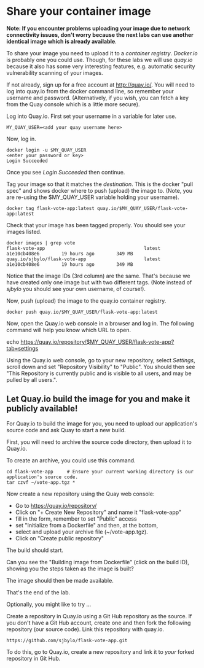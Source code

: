 # Share your container image 

**Note: If you encounter problems uploading your image due to network connectivity issues, don't worry because the next labs can use another identical image which is already available**.

To share your image you need to upload it to a *container registry*.  _Docker.io_ is probably one you could use. 
Though, for these labs we will use _quay.io_ because it also has some very interesting features, e.g. automatic security vulnerability scanning of your images. 

If not already, sign up for a free account at http://quay.io/.  You will need to log into quay.io from the docker command line, so remember your username and password.  (Alternatively, if you wish, you can fetch a key from the Quay console which is a little more secure).

Log into Quay.io.   First set your username in a variable for later use. 

```
MY_QUAY_USER=<add your quay username here>
```

Now, log in. 

```
docker login -u $MY_QUAY_USER
<enter your password or key>
Login Succeeded
```

Once you see _Login Succeeded_ then continue.

Tag your image so that it matches the *_destination_*.  This is the docker "pull spec" and shows docker where to push (upload) the image to.  (Note, you are re-using the $MY_QUAY_USER variable holding your username).

```
docker tag flask-vote-app:latest quay.io/$MY_QUAY_USER/flask-vote-app:latest
```

Check that your image has been tagged properly.  You should see your images listed.

```
docker images | grep vote
flask-vote-app                                    latest              a1e10cb408e6        19 hours ago        349 MB
quay.io/sjbylo/flask-vote-app                     latest              a1e10cb408e6        19 hours ago        349 MB
```

Notice that the image IDs (3rd column) are the same.  That's because we have created only one image but with two different tags. 
(Note instead of _sjbylo_ you should see your own username, of course!).

Now, push (upload) the image to the quay.io container registry. 

```
docker push quay.io/$MY_QUAY_USER/flask-vote-app:latest
```

Now, open the Quay.io web console in a browser and log in. The following command will help you know which URL to open.

echo https://quay.io/repository/$MY_QUAY_USER/flask-vote-app?tab=settings

Using the Quay.io web console, go to your new repository, select _Settings_, scroll down and set "Repository Visibility" to "Public".  You should then see "This Repository is currently public and is visible to all users, and may be pulled by all users.". 

## Let Quay.io build the image for you and make it publicly available!

For Quay.io to build the image for you, you need to upload our application's source code and ask Quay to start a new build.

First, you will need to archive the source code directory, then upload it to Quay.io.

To create an archive, you could use this command.

```
cd flask-vote-app     # Ensure your current working directory is our application's source code.
tar czvf ~/vote-app.tgz *
```

Now create a new repository using the Quay web console:

- Go to https://quay.io/repository/
- Click on "+ Create New Repository" and name it "flask-vote-app"
- fill in the form, remember to set "Public" access 
- set "Initialize from a Dockerfile" and then, at the bottom,
- select and upload your archive file (~/vote-app.tgz).
- Click on "Create public repository" 

The build should start.

Can you see the "Building image from Dockerfile" (click on the build ID), showing you the steps taken as the image is built? 

The image should then be made available.

That's the end of the lab.  

Optionally, you might like to try ...

Create a repository in Quay.io using a Git Hub repository as the source.  If you don't have a Git Hub account, create one and then fork the following repository (our source code).  Link this repository with quay.io.

```
https://github.com/sjbylo/flask-vote-app.git
```

To do this, go to Quay.io, create a new repository and link it to *your* forked repository in Git Hub. 




